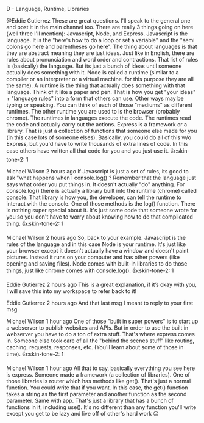D - Language, Runtime, Libraries

@Eddie Gutierrez These are great questions. I'll speak to the general one and post it in the main channel too.
There are really 3 things going on here (well three I'll mention): Javascript, Node, and Express.
Javascript is the language. It is the "here's how to do a loop or set a variable" and the "semi colons go here and parentheses go here".
The thing about languages is that they are abstract meaning they are just ideas. Just like in English, there are rules about pronunciation and word order and contractions. That list of rules is (basically) the language. But its just a bunch of ideas until someone actually does something with it.
Node is called a runtime (similar to a compiler or an interpreter or a virtual machine. for this purpose they are all the same).
A runtime is the thing that actually does something with that language. Think of it like a paper and pen. That is how you get "your ideas" + "language rules" into a form that others can use. Other ways may be typing or speaking. You can think of each of those "mediums" as different runtimes.
The other runtime you are used to is the browser (probably chrome). The runtimes in languages execute the code. The runtimes read the code and actually carry out the actions.
Express is a framework or a library. That is just a collection of functions that someone else made for you (in this case lots of someone elses). Basically, you could do all of this w/o Express, but you'd have to write thousands of extra lines of code. In this case others have written all that code for you and you just use it.
:+1::skin-tone-2:
1


Michael Wilson  2 hours ago
If Javascript is just a set of rules, its good to ask "what happens when I console.log() ? Remember that the language just says what order you put things in. It doesn't actually "do" anything.
For console.log() there is actually a library built into the runtime (chrome) called console. That library is how you, the developer, can tell the runtime to interact with the console. One of those methods is the log() function. There is nothing super special about it. It's just some code that someone wrote for you so you don't have to worry about knowing how to do that complicated thing.
:+1::skin-tone-2:
1


Michael Wilson  2 hours ago
So, back to your example.
Javascript is the rules of the language and in this case Node is your runtime. It's just like your browser except it doesn't actually have a window and doesn't paint pictures. Instead it runs on your computer and has other powers (like opening and saving files). Node comes with built-in libraries to do those things, just like chrome comes with console.log().
:+1::skin-tone-2:
1


Eddie Gutierrez  2 hours ago
This is a great explanation, if it’s okay with you, I will save this into my workspace to refer back to it!

Eddie Gutierrez  2 hours ago
And that last msg I meant to reply to your first msg

Michael Wilson  1 hour ago
One of those "built in super powers" is to start up a webserver to publish websites and APIs. But in order to use the built in webserver you have to do a ton of extra stuff.
That's where express comes in. Someone else took care of all the "behind the scenes stuff" like routing, caching, requests, responses, etc. (You'll learn about some of those in time).
:+1::skin-tone-2:
1


Michael Wilson  1 hour ago
All that to say, basically everything you see here is express. Someone made a framework (a collection of libraries). One of those libraries is router which has methods like get(). That's just a normal function. You could write that if you want. In this case, the get() function takes a string as the first parameter and another function as the second parameter.
Same with app. That's just a library that has a bunch of functions in it, including use(). It's no different than any function you'll write except you get to be lazy and live off of other's hard work :wink: